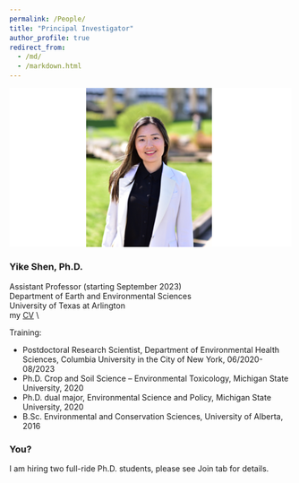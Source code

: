 ```yaml
---
permalink: /People/
title: "Principal Investigator"
author_profile: true
redirect_from: 
  - /md/
  - /markdown.html
---
```


![](webpeopleme.png)

### Yike Shen, Ph.D.
Assistant Professor (starting September 2023) \
Department of Earth and Environmental Sciences \
University of Texas at Arlington \
my [CV](https://github.com/YikeShen/Shen-Yike_CV/blob/master/CV_Shen%2CYike_05172023.pdf) \

Training: 
* Postdoctoral Research Scientist, Department of Environmental Health Sciences, Columbia University in the City of New York, 06/2020-08/2023
* Ph.D. Crop and Soil Science – Environmental Toxicology, Michigan State University, 2020
* Ph.D. dual major, Environmental Science and Policy, Michigan State University, 2020
* B.Sc. Environmental and Conservation Sciences, University of Alberta, 2016

### You?
I am hiring two full-ride Ph.D. students, please see Join tab for details. 
